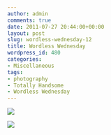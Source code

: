 ```yaml
---
author: admin
comments: true
date: 2011-07-27 20:44:00+00:00
layout: post
slug: wordless-wednesday-12
title: Wordless Wednesday
wordpress_id: 480
categories:
- Miscellaneous
tags:
- photography
- Totally Handsome
- Wordless Wednesday
---
```


[![](http://farm7.static.flickr.com/6003/5982624904_2e962bff95_o.jpg)](http://farm7.static.flickr.com/6003/5982624904_2e962bff95_o.jpg)

  


![](https://blogger.googleusercontent.com/tracker/251139911615938991-5706499343980062724?l=www.outmumbered.com)
